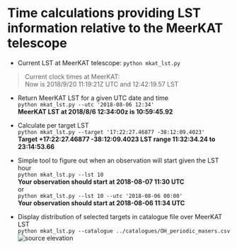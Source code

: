 # Time calculations providing LST information relative to the MeerKAT telescope

* Current LST at MeerKAT telescope: 
`python mkat_lst.py`
> Current clock times at MeerKAT:   
> Now is 2018/9/20 11:19:21Z UTC and 12:42:19.57 LST

* Return MeerKAT LST for a given UTC date and time   
`python mkat_lst.py --utc '2018-08-06 12:34'`   
**MeerKAT LST at 2018/8/6 12:34:00z is 10:59:45.92**

* Calculate per target LST   
`python mkat_lst.py --target '17:22:27.46877 -38:12:09.4023'`   
**Target +17:22:27.46877 -38:12:09.4023 LST range 11:32:34.24 to 23:14:53.66**

* Simple tool to figure out when an observation will start given the LST hour   
`python mkat_lst.py --lst 10`   
**Your observation should start at 2018-08-07 11:30 UTC**   
or   
`python mkat_lst.py --lst 10 --utc '2018-08-06 00:00'`   
**Your observation should start at 2018-08-06 11:34 UTC**

* Display distribution of selected targets in catalogue file over MeerKAT LST   
`python mkat_lst.py --catalogue ../catalogues/OH_periodic_masers.csv`   
![source elevation](https://github.com/rubyvanrooyen/astrokat/blob/master/wiki/elevation_lst.png)

